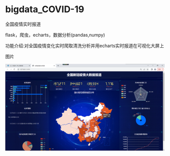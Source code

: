 # bigdata_COVID-19


全国疫情实时报道

flask，爬虫，echarts，数据分析(pandas,numpy)

功能介绍:对全国疫情变化实时爬取清洗分析并用echarts实时报道在可视化大屏上

图片



![image](https://github.com/857092878/bigdata_COVID-19/blob/main/123456.png)
